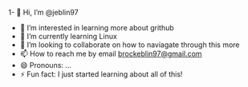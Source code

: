 1- 👋 Hi, I’m @jeblin97
- 👀 I’m interested in learning more about grithub
- 🌱 I’m currently learning Linux
- 💞️ I’m looking to collaborate on how to naviagate through this more
- 📫 How to reach me by email brockeblin97@gmail.com
- 😄 Pronouns: ...
- ⚡ Fun fact: I just started learning about all of this!

<!---
jeblin97/jeblin97 is a ✨ special ✨ repository because its `README.md` (this file) appears on your GitHub profile.
You can click the Preview link to take a look at your changes.
--->
